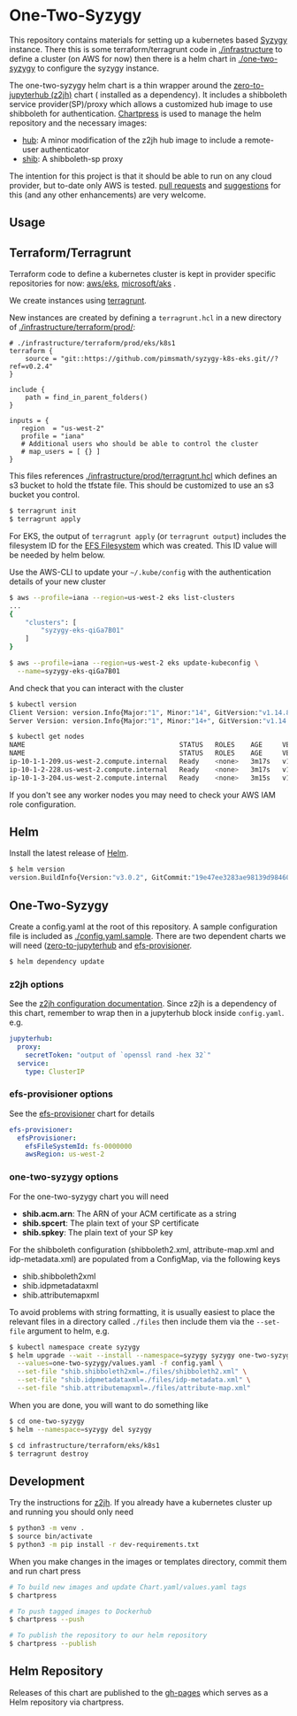# One-Two-Syzygy

This repository contains materials for setting up a kubernetes based
[Syzygy](https://syzygy.ca) instance. There this is some terraform/terragrunt
code in [./infrastructure](./infrastructure) to define a cluster (on AWS for
now) then there is a helm chart in [./one-two-syzygy](./one-two-syzygy) to
configure the syzygy instance.

The one-two-syzygy helm chart is a thin wrapper around the [zero-to-jupyterhub
(z2jh)](https://github.com/jupyterhub/zero-to-jupyterhub) chart ( installed as a
dependency). It includes a shibboleth service provider(SP)/proxy which allows a
customized hub image to use shibboleth for authentication.
[Chartpress](https://github.com/jupyterhub/chartpress) is used to manage the
helm repository and the necessary images: 

  * [hub](./images/hub): A minor modification of the z2jh hub image to include a
    remote-user authenticator
  * [shib](./images/shib): A shibboleth-sp proxy

The intention for this project is that it should be able to run on any cloud
provider, but to-date only AWS is tested.  [pull
requests](https://github.com/pimsmath/one-two-syzygy/pulls) and
[suggestions](https://github.com/pimsmath/one-two-syzygy/issues) for this (and
any other enhancements) are very welcome.


## Usage

## Terraform/Terragrunt

Terraform code to define a kubernetes cluster is kept in provider specific
repositories for now: 
[aws/eks](https://github.com/pimsmath/syzygy-k8s-eks.git), [microsoft/aks](https://github.com/pimsmath/syzygy-k8s-aks.git) .

We create instances using
[terragrunt](https://github.com/gruntwork-io/terragrunt).

New instances are created by defining a `terragrunt.hcl` in a new directory of
[./infrastructure/terraform/prod/](./infrastructure/terraform/prod):
```hcl
# ./infrastructure/terraform/prod/eks/k8s1
terraform {
    source = "git::https://github.com/pimsmath/syzygy-k8s-eks.git//?ref=v0.2.4"
}

include {
    path = find_in_parent_folders()
}

inputs = {
   region  = "us-west-2"
   profile = "iana"
   # Additional users who should be able to control the cluster
   # map_users = [ {} ]
}
```

This files references
[./infrastructure/prod/terragrunt.hcl](./infrastructure/prod/terragrunt.hcl)
which defines an s3 bucket to hold the tfstate file. This should be customized
to use an s3 bucket you control.

```bash
$ terragrunt init
$ terragrunt apply
```

For EKS, the output of `terragrunt apply` (or `terragrunt output`) includes the
filesystem ID for the [EFS Filesystem](https://aws.amazon.com/efs/) which was
created. This ID value will be needed by helm below.


Use the AWS-CLI to update your `~/.kube/config` with the authentication details
of your new cluster

```bash
$ aws --profile=iana --region=us-west-2 eks list-clusters
...
{
    "clusters": [
        "syzygy-eks-qiGa7B01"
    ]
}

$ aws --profile=iana --region=us-west-2 eks update-kubeconfig \
  --name=syzygy-eks-qiGa7B01
```

And check that you can interact with the cluster
```bash
$ kubectl version
Client Version: version.Info{Major:"1", Minor:"14", GitVersion:"v1.14.8", GitCommit:"211047e9a1922595eaa3a1127ed365e9299a6c23", GitTreeState:"clean", BuildDate:"2019-10-15T12:11:03Z", GoVersion:"go1.12.10", Compiler:"gc", Platform:"darwin/amd64"}
Server Version: version.Info{Major:"1", Minor:"14+", GitVersion:"v1.14.9-eks-c0eccc", GitCommit:"c0eccca51d7500bb03b2f163dd8d534ffeb2f7a2", GitTreeState:"clean", BuildDate:"2019-12-22T23:14:11Z", GoVersion:"go1.12.12", Compiler:"gc", Platform:"linux/amd64"}

$ kubectl get nodes
NAME                                       STATUS   ROLES    AGE     VERSION
NAME                                       STATUS   ROLES    AGE     VERSION
ip-10-1-1-209.us-west-2.compute.internal   Ready    <none>   3m17s   v1.14.8-eks-b8860f
ip-10-1-2-228.us-west-2.compute.internal   Ready    <none>   3m17s   v1.14.8-eks-b8860f
ip-10-1-3-204.us-west-2.compute.internal   Ready    <none>   3m15s   v1.14.8-eks-b8860f
```

If you don't see any worker nodes you may need to check your AWS IAM role
configuration.

## Helm
Install the latest release of [Helm](https://helm.sh/).
```bash
$ helm version
version.BuildInfo{Version:"v3.0.2", GitCommit:"19e47ee3283ae98139d98460de796c1be1e3975f", GitTreeState:"clean", GoVersion:"go1.13.5"}
```


## One-Two-Syzygy

Create a config.yaml at the root of this repository. A sample configuration file
is included as [./config.yaml.sample](./config.yaml.sample). There are two
dependent charts we will need
([zero-to-jupyterhub](https://jupyterhub.github.io/helm-chart) and
[efs-provisioner](https://kubernetes-charts.storage.googleapis.com/).
```bash
$ helm dependency update
```

### z2jh options 

See the [z2jh configuration
documentation](https://zero-to-jupyterhub.readthedocs.io/en/latest/reference.html).
Since z2jh is a dependency of this chart, remember to wrap then in a jupyterhub
block inside `config.yaml`. e.g.

```yaml
jupyterhub:
  proxy:
    secretToken: "output of `openssl rand -hex 32`"
  service:
    type: ClusterIP
```

### efs-provisioner options
See the
[efs-provisioner](https://github.com/helm/charts/tree/master/stable/efs-provisioner)
chart for details
```yaml
efs-provisioner:
  efsProvisioner:
    efsFileSystemId: fs-0000000
    awsRegion: us-west-2
```

### one-two-syzygy options
For the one-two-syzygy chart you will need

 * **shib.acm.arn**: The ARN of your ACM certificate as a string
 * **shib.spcert**: The plain text of your SP certificate
 * **shib.spkey**: The plain text of your SP key


For the shibboleth configuration (shibboleth2.xml, attribute-map.xml and
idp-metadata.xml) are populated from a ConfigMap, via the following keys

 * shib.shibboleth2xml
 * shib.idpmetadataxml
 * shib.attributemapxml

To avoid problems with string formatting, it is usually easiest to place the
relevant files in a directory called `./files` then include them via the
`--set-file` argument to helm, e.g.

```bash
$ kubectl namespace create syzygy
$ helm upgrade --wait --install --namespace=syzygy syzygy one-two-syzygy \
  --values=one-two-syzygy/values.yaml -f config.yaml \
  --set-file "shib.shibboleth2xml=./files/shibboleth2.xml" \
  --set-file "shib.idpmetadataxml=./files/idp-metadata.xml" \
  --set-file "shib.attributemapxml=./files/attribute-map.xml"
```

When you are done, you will want to do something like
```bash
$ cd one-two-syzygy
$ helm --namespace=syzygy del syzygy

$ cd infrastructure/terraform/eks/k8s1
$ terragrunt destroy
```

## Development
Try the instructions for
[z2jh](https://github.com/jupyterhub/zero-to-jupyterhub-k8s/blob/master/CONTRIBUTING.md).
If you already have a kubernetes cluster up and running you should only need
```bash
$ python3 -m venv .
$ source bin/activate
$ python3 -m pip install -r dev-requirements.txt
```
When you make changes in the images or templates directory, commit them and run
chart press

```bash
# To build new images and update Chart.yaml/values.yaml tags
$ chartpress

# To push tagged images to Dockerhub
$ chartpress --push

# To publish the repository to our helm repository
$ chartpress --publish
```

## Helm Repository
Releases of this chart are published to the
[gh-pages](https://pimsmath.github.io/one-two-syzygy) which serves as a Helm
repository via chartpress.
